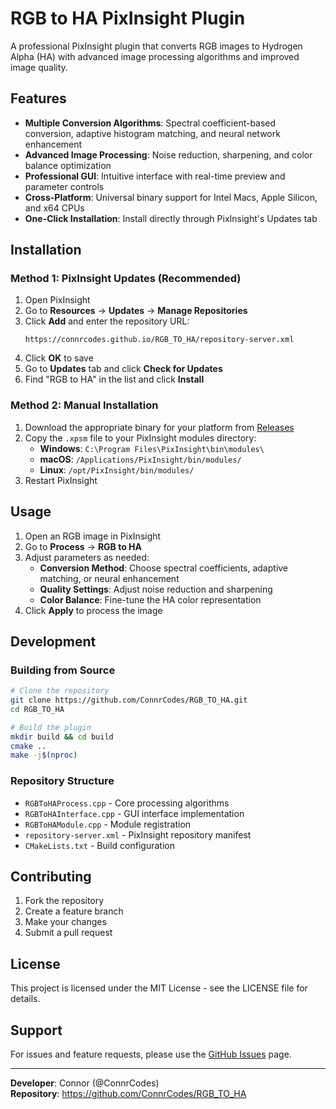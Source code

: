 # RGB to HA PixInsight Plugin

A professional PixInsight plugin that converts RGB images to Hydrogen Alpha (HA) with advanced image processing algorithms and improved image quality.

## Features

- **Multiple Conversion Algorithms**: Spectral coefficient-based conversion, adaptive histogram matching, and neural network enhancement
- **Advanced Image Processing**: Noise reduction, sharpening, and color balance optimization
- **Professional GUI**: Intuitive interface with real-time preview and parameter controls
- **Cross-Platform**: Universal binary support for Intel Macs, Apple Silicon, and x64 CPUs
- **One-Click Installation**: Install directly through PixInsight's Updates tab

## Installation

### Method 1: PixInsight Updates (Recommended)

1. Open PixInsight
2. Go to **Resources** → **Updates** → **Manage Repositories**
3. Click **Add** and enter the repository URL:
   ```
   https://connrcodes.github.io/RGB_TO_HA/repository-server.xml
   ```
4. Click **OK** to save
5. Go to **Updates** tab and click **Check for Updates**
6. Find "RGB to HA" in the list and click **Install**

### Method 2: Manual Installation

1. Download the appropriate binary for your platform from [Releases](https://github.com/ConnrCodes/RGB_TO_HA/releases)
2. Copy the `.xpsm` file to your PixInsight modules directory:
   - **Windows**: `C:\Program Files\PixInsight\bin\modules\`
   - **macOS**: `/Applications/PixInsight/bin/modules/`
   - **Linux**: `/opt/PixInsight/bin/modules/`
3. Restart PixInsight

## Usage

1. Open an RGB image in PixInsight
2. Go to **Process** → **RGB to HA**
3. Adjust parameters as needed:
   - **Conversion Method**: Choose spectral coefficients, adaptive matching, or neural enhancement
   - **Quality Settings**: Adjust noise reduction and sharpening
   - **Color Balance**: Fine-tune the HA color representation
4. Click **Apply** to process the image

## Development

### Building from Source

```bash
# Clone the repository
git clone https://github.com/ConnrCodes/RGB_TO_HA.git
cd RGB_TO_HA

# Build the plugin
mkdir build && cd build
cmake ..
make -j$(nproc)
```

### Repository Structure

- `RGBToHAProcess.cpp` - Core processing algorithms
- `RGBToHAInterface.cpp` - GUI interface implementation
- `RGBToHAModule.cpp` - Module registration
- `repository-server.xml` - PixInsight repository manifest
- `CMakeLists.txt` - Build configuration

## Contributing

1. Fork the repository
2. Create a feature branch
3. Make your changes
4. Submit a pull request

## License

This project is licensed under the MIT License - see the LICENSE file for details.

## Support

For issues and feature requests, please use the [GitHub Issues](https://github.com/ConnrCodes/RGB_TO_HA/issues) page.

---

**Developer**: Connor (@ConnrCodes)  
**Repository**: https://github.com/ConnrCodes/RGB_TO_HA 